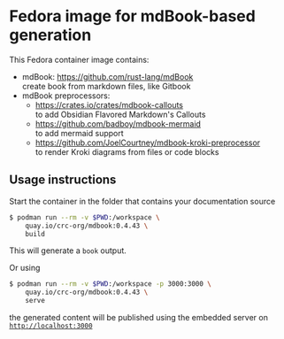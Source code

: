 Fedora image for mdBook-based generation
========================================


This Fedora container image contains:

  - mdBook: https://github.com/rust-lang/mdBook  
    create book from markdown files, like Gitbook
  - mdBook preprocessors:
    - https://crates.io/crates/mdbook-callouts  
      to add Obsidian Flavored Markdown's Callouts
    - https://github.com/badboy/mdbook-mermaid  
      to add mermaid support
    - https://github.com/JoelCourtney/mdbook-kroki-preprocessor  
      to render Kroki diagrams from files or code blocks


## Usage instructions
Start the container in the folder that contains your documentation source

```bash
$ podman run --rm -v $PWD:/workspace \
    quay.io/crc-org/mdbook:0.4.43 \
    build
```

This will generate a `book` output.

Or using

```bash
$ podman run --rm -v $PWD:/workspace -p 3000:3000 \
    quay.io/crc-org/mdbook:0.4.43 \
    serve
```

the generated content will be published using the embedded server on [`http://localhost:3000`](http://localhost:3000)
